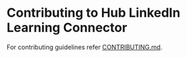 # Contributing to Hub LinkedIn Learning Connector

For contributing guidelines refer [CONTRIBUTING.md](https://github.com/vmware/connectors-workspace-one/blob/master/CONTRIBUTING.md).

